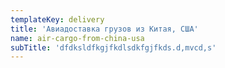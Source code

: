 ```yaml
---
templateKey: delivery
title: 'Авиадоставка грузов из Китая, США'
name: air-cargo-from-china-usa
subTitle: 'dfdksldfkgjfkdlsdkfgjfkds.d,mvcd,s'
---
```


